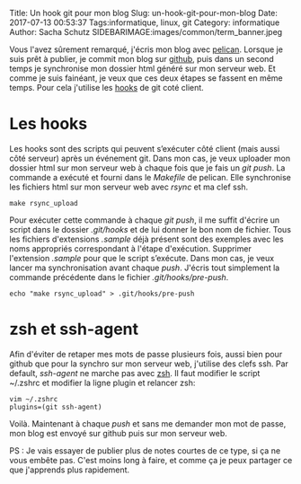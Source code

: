 Title: Un hook git pour mon blog 
Slug: un-hook-git-pour-mon-blog 
Date: 2017-07-13 00:53:37
Tags:informatique, linux, git
Category: informatique
Author: Sacha Schutz
SIDEBARIMAGE:images/common/term_banner.jpeg

Vous l'avez sûrement remarqué, j'écris mon blog avec [pelican](http://docs.getpelican.com/en/stable/). 
Lorsque je suis prêt à publier, je commit mon blog sur [github](https://github.com/), puis dans un second temps je synchronise mon dossier html généré sur mon serveur web. 
Et comme je suis fainéant, je veux que ces deux étapes se fassent en même temps. Pour cela j'utilise les [hooks](https://git-scm.com/book/gr/v2/Customizing-Git-Git-Hooks) de git coté client. 

# Les hooks 
Les hooks sont des scripts qui peuvent s’exécuter côté client (mais aussi côté serveur) après un événement git. 
Dans mon cas, je veux uploader mon dossier html sur mon serveur web à chaque fois que je fais un *git push*. La commande a exécuté et fourni dans le *Makefile* de pelican. Elle synchronise les fichiers html sur mon serveur web avec *rsync* et ma clef ssh. 

    make rsync_upload 

Pour exécuter cette commande à chaque *git push*, il me suffit d'écrire un script dans le dossier *.git/hooks* et de lui donner le bon nom de fichier. Tous les fichiers d'extensions *.sample* déjà présent sont des exemples avec les noms appropriés correspondant à l'étape d'exécution. Supprimer l'extension *.sample* pour que le script s’exécute. Dans mon cas, je veux lancer ma synchronisation avant chaque *push*. J'écris tout simplement la commande précédente dans le fichier *.git/hooks/pre-push*. 

    echo "make rsync_upload" > .git/hooks/pre-push

# zsh et ssh-agent 
Afin d'éviter de retaper mes mots de passe plusieurs fois, aussi bien pour github que pour la synchro sur mon serveur web, j'utilise des clefs ssh. 
Par default, *ssh-agent* ne marche pas avec [zsh](https://fr.wikipedia.org/wiki/Z_Shell). Il faut modifier le script ~/.zshrc et modifier la ligne plugin et relancer zsh:

    vim ~/.zshrc
    plugins=(git ssh-agent)


Voilà. Maintenant à chaque *push* et sans me demander mon mot de passe, mon blog est envoyé sur github puis sur mon serveur web.

PS : Je vais essayer de publier plus de notes courtes de ce type, si ça ne vous embête pas. C'est moins long à faire, et comme ça je peux partager ce que j'apprends plus rapidement. 





